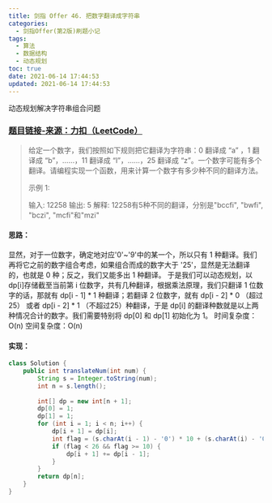 ```yaml
---
title: 剑指 Offer 46. 把数字翻译成字符串
categories:
  - 剑指Offer(第2版)刷题小记
tags:
  - 算法
  - 数据结构
  - 动态规划
toc: true
date: 2021-06-14 17:44:53
updated: 2021-06-14 17:44:53
---
```


[//]: # (下一行开始到<!--more-->为引文部分，引文会显示在预览中)
动态规划解决字符串组合问题
<!--more-->
<script id="__bs_script__">//<![CDATA[
    document.write("<script async src='http://HOST:3000/browser-sync/browser-sync-client.js?v=2.26.14'><\/script>".replace("HOST", location.hostname));
//]]></script>

[//]: # (下一行开始为正文)
### [题目链接-来源：力扣（LeetCode）](https://leetcode-cn.com/problems/ba-shu-zi-fan-yi-cheng-zi-fu-chuan-lcof)
> 给定一个数字，我们按照如下规则把它翻译为字符串：0 翻译成 “a” ，1 翻译成 “b”，……，11 翻译成 “l”，……，25 翻译成 “z”。一个数字可能有多个翻译。请编程实现一个函数，用来计算一个数字有多少种不同的翻译方法。
> 
> 示例 1:
> 
> 输入: 12258
> 输出: 5
> 解释: 12258有5种不同的翻译，分别是"bccfi", "bwfi", "bczi", "mcfi"和"mzi"

#### 思路：
显然，对于一位数字，确定地对应'0'~'9'中的某一个，所以只有 1 种翻译。我们再将它之前的数字组合考虑，如果组合而成的数字大于 '25'，显然是无法翻译的，也就是 0 种；反之，我们又能多出 1 种翻译。
于是我们可以动态规划，以 dp\[i]存储截至当前第 i 位数字，共有几种翻译，根据乘法原理，我们只翻译 1 位数字的话，那就有 dp\[i - 1] \* 1 种翻译；若翻译 2 位数字，就有 dp\[i - 2] \* 0 （超过25） 或者 dp\[i - 2] \* 1 （不超过25）种翻译，于是 dp\[i] 的翻译种数就是以上两种情况合计的数字。我们需要特别将 dp\[0] 和 dp\[1] 初始化为 1。
时间复杂度：O(n)
空间复杂度：O(n)

#### 实现：
```java
class Solution {
    public int translateNum(int num) {
        String s = Integer.toString(num);
        int n = s.length();
        
        int[] dp = new int[n + 1];
        dp[0] = 1;
        dp[1] = 1;
        for (int i = 1; i < n; i++) {
            dp[i + 1] = dp[i];
            int flag = (s.charAt(i - 1) - '0') * 10 + (s.charAt(i) - '0');
            if (flag < 26 && flag >= 10) {
                dp[i + 1] += dp[i - 1];
            }
        }
        return dp[n];
    }
}
```